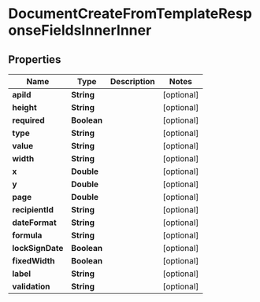 

# DocumentCreateFromTemplateResponseFieldsInnerInner


## Properties

| Name | Type | Description | Notes |
|------------ | ------------- | ------------- | -------------|
|**apiId** | **String** |  |  [optional] |
|**height** | **String** |  |  [optional] |
|**required** | **Boolean** |  |  [optional] |
|**type** | **String** |  |  [optional] |
|**value** | **String** |  |  [optional] |
|**width** | **String** |  |  [optional] |
|**x** | **Double** |  |  [optional] |
|**y** | **Double** |  |  [optional] |
|**page** | **Double** |  |  [optional] |
|**recipientId** | **String** |  |  [optional] |
|**dateFormat** | **String** |  |  [optional] |
|**formula** | **String** |  |  [optional] |
|**lockSignDate** | **Boolean** |  |  [optional] |
|**fixedWidth** | **Boolean** |  |  [optional] |
|**label** | **String** |  |  [optional] |
|**validation** | **String** |  |  [optional] |




